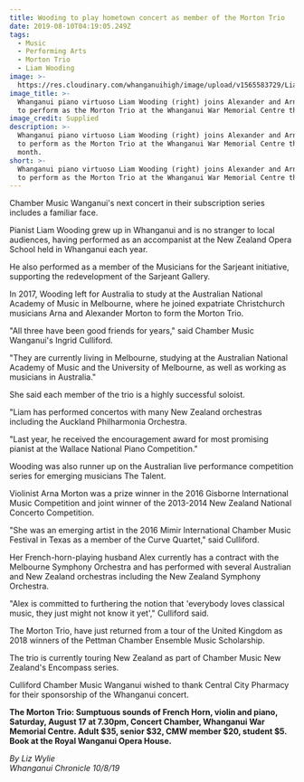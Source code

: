 ```yaml
---
title: Wooding to play hometown concert as member of the Morton Trio
date: 2019-08-10T04:19:05.249Z
tags:
  - Music
  - Performing Arts
  - Morton Trio
  - Liam Wooding
image: >-
  https://res.cloudinary.com/whanganuihigh/image/upload/v1565583729/Liam_Wooding.Chron_10.8.19.jpg
image_title: >-
  Whanganui piano virtuoso Liam Wooding (right) joins Alexander and Arna Morton
  to perform as the Morton Trio at the Whanganui War Memorial Centre this month.
image_credit: Supplied
description: >-
  Whanganui piano virtuoso Liam Wooding (right) joins Alexander and Arna Morton
  to perform as the Morton Trio at the Whanganui War Memorial Centre this
  month. 
short: >-
  Whanganui piano virtuoso Liam Wooding (right) joins Alexander and Arna Morton
  to perform as the Morton Trio at the Whanganui War Memorial Centre this month.
---
```

Chamber Music Wanganui's next concert in their subscription series includes a familiar face.

Pianist Liam Wooding grew up in Whanganui and is no stranger to local audiences, having performed as an accompanist at the New Zealand Opera School held in Whanganui each year.

He also performed as a member of the Musicians for the Sarjeant initiative, supporting the redevelopment of the Sarjeant Gallery.

In 2017, Wooding left for Australia to study at the Australian National Academy of Music in Melbourne, where he joined expatriate Christchurch musicians Arna and Alexander Morton to form the Morton Trio.

"All three have been good friends for years," said Chamber Music Wanganui's Ingrid Culliford.

"They are currently living in Melbourne, studying at the Australian National Academy of Music and the University of Melbourne, as well as working as musicians in Australia."

She said each member of the trio is a highly successful soloist.

"Liam has performed concertos with many New Zealand orchestras including the Auckland Philharmonia Orchestra.

"Last year, he received the encouragement award for most promising pianist at the Wallace National Piano Competition."

Wooding was also runner up on the Australian live performance competition series for emerging musicians The Talent.

Violinist Arna Morton was a prize winner in the 2016 Gisborne International Music Competition and joint winner of the 2013-2014 New Zealand National Concerto Competition.

"She was an emerging artist in the 2016 Mimir International Chamber Music Festival in Texas as a member of the Curve Quartet," said Culliford.

Her French-horn-playing husband Alex currently has a contract with the Melbourne Symphony Orchestra and has performed with several Australian and New Zealand orchestras including the New Zealand Symphony Orchestra.

"Alex is committed to furthering the notion that 'everybody loves classical music, they just might not know it yet'," Culliford said.

The Morton Trio, have just returned from a tour of the United Kingdom as 2018 winners of the Pettman Chamber Ensemble Music Scholarship.

The trio is currently touring New Zealand as part of Chamber Music New Zealand's Encompass series.

Culliford Chamber Music Wanganui wished to thank Central City Pharmacy for their sponsorship of the Whanganui concert.

**The Morton Trio: Sumptuous sounds of French Horn, violin and piano, Saturday, August 17 at 7.30pm, Concert Chamber, Whanganui War Memorial Centre. Adult $35, senior $32, CMW member $20, student $5. Book at the Royal Wanganui Opera House.**

_By Liz Wylie_  
_Whanganui Chronicle 10/8/19_
